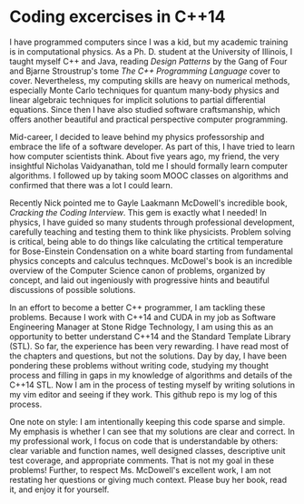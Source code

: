 # Coding excercises in C++14

I have programmed computers since I was a kid, but my academic training
is in computational physics. As a Ph. D. student at the University of
Illinois, I taught myself C++ and Java, reading _Design Patterns_ by the
Gang of Four and Bjarne Stroustrup's tome _The C++ Programming Language_
cover to cover. Nevertheless, my computing skills are heavy on numerical
methods, especially Monte Carlo techniques for quantum many-body physics and
linear algebraic techniques for implicit solutions to partial differential
equations. Since then I have also studied software craftsmanship, which offers 
another beautiful and practical perspective computer programming.

Mid-career, I decided to leave behind my physics professorship and
embrace the life of a software developer. As part of this, I have tried 
to learn how computer scientists think. About five years ago, my friend,
the very insightful Nicholas Vaidyanathan, told me I should formally learn 
computer algorithms. I followed up by taking soom MOOC classes on algorithms
and confirmed that there was a lot I could learn.

Recently Nick pointed me to Gayle Laakmann McDowell's incredible book, 
_Cracking the Coding Interview_. This gem is exactly what I needed! 
In physics, I have guided so many students through professional development,
carefully teaching and testing them to think like physicists. Problem
solving is critical, being able to do things like calculating the crtitical
temperature for Bose-Einstein Condensation on a white board starting from
fundamental physics concepts and calculus technques. McDowel's book is an
incredible overview of the Computer Science canon of problems, organized by
concept, and laid out ingeniously with progressive hints and beautiful 
discussions of possible solutions.

In an effort to become a better C++ programmer, I am tackling these problems.
Because I work with C++14 and CUDA in my job as Software Engineering
Manager at Stone Ridge Technology, I am using this as an opportunity to
better understand C++14 and the Standard Template Library (STL). So far, the
experience has been very rewarding. I have read most of the chapters
and questions, but not the solutions. Day by day, I have been pondering these
problems without writing code, studying my thought process and filling
in gaps in my knowledge of algorithms and details of the C++14 STL.
Now I am in the process of testing myself by writing solutions in my
vim editor and seeing if they work. This github repo is my log of this
process.

One note on style: I am intentionally keeping this code sparse and simple.
My emphasis is whether I can see that my solutions are clear and correct.
In my professional work, I focus on code that is understandable by others:
clear variable and function names, well designed classes, descriptive
unit test coverage, and appropriate comments. That is not my goal in these
problems! Further, to respect Ms. McDowell's excellent work, I am not
restating her questions or giving much context. Please buy her book, read it,
and enjoy it for yourself.
